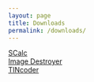 ```yaml
---
layout: page
title: Downloads
permalink: /downloads/
---
```


[SCalc](/downloads/scalc/)  
[Image Destroyer](/downloads/imagedestroyer/)  
[TINcoder](/downloads/tincoder/)
